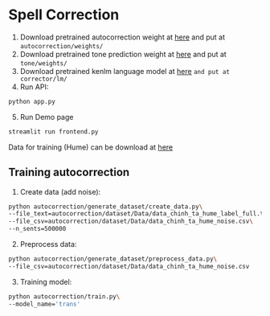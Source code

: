 # Spell Correction
1. Download pretrained autocorrection weight at [here](https://drive.google.com/file/d/18tK7DKkREuzzcuGARREcgo-lXMLGEDNm/view?usp=sharing) and put at `autocorrection/weights/`
2. Download pretrained tone prediction weight at [here](https://drive.google.com/file/d/17nmXZGM0Qt7Yc6AjOOqeNMw_g1PVB0C4/view?usp=sharing) and put at `tone/weights/`
3. Download pretrained kenlm language model at [here](https://drive.google.com/file/d/1AhrTbhPk62IV0RmiO6cDQFmRisntNvA7/view?usp=sharing) `and put at corrector/lm/`
4. Run API:
```bash
python app.py
```
5. Run Demo page
```bash
streamlit run frontend.py
```
Data for training (Hume) can be download at [here](https://drive.google.com/file/d/1lcJu9a4cTHpXDUuBBgZQ-0ukcJN9AQje/view?usp=sharing)

## Training autocorrection
1. Create data (add noise):
```bash
python autocorrection/generate_dataset/create_data.py\
--file_text=autocorrection/dataset/Data/data_chinh_ta_hume_label_full.txt\
--file_csv=autocorrection/dataset/Data/data_chinh_ta_hume_noise.csv\
--n_sents=500000
```
2. Preprocess data:
```bash
python autocorrection/generate_dataset/preprocess_data.py\
--file_csv=autocorrection/dataset/Data/data_chinh_ta_hume_noise.csv
```
3. Training model:
```bash
python autocorrection/train.py\
--model_name='trans'
```